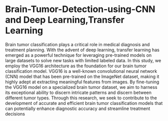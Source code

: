 # Brain-Tumor-Detection-using-CNN and Deep Learning,Transfer Learning
Brain tumor classification plays a critical role in medical diagnosis and treatment planning. With the advent of deep learning, transfer learning has emerged as a powerful technique for leveraging pre-trained models on large datasets to solve new tasks with limited labeled data. In this study, we employ the VGG16 architecture as the foundation for our brain tumor classification model. VGG16 is a well-known convolutional neural network (CNN) model that has been pre-trained on the ImageNet dataset, making it highly adept at extracting meaningful features from images. By fine-tuning the VGG16 model on a specialized brain tumor dataset, we aim to harness its exceptional ability to discern intricate patterns and discern between different tumor types. Through this research, we seek to contribute to the development of accurate and efficient brain tumor classification models that can potentially enhance diagnostic accuracy and streamline treatment decisions
